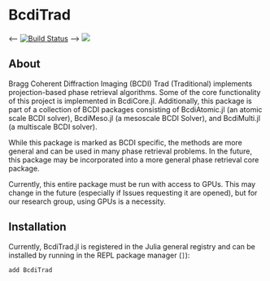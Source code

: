# BcdiTrad

<-- [![Build Status](https://github.com/jmeziere/BcdiTrad.jl/actions/workflows/CI.yml/badge.svg?branch=main)](https://github.com/jmeziere/BcdiTrad.jl/actions/workflows/CI.yml?query=branch%3Amain) -->
[![](https://img.shields.io/badge/docs-dev-blue.svg)](https://byu-cig.github.io/BcdiTrad.jl/dev)

## About

Bragg Coherent Diffraction Imaging (BCDI) Trad (Traditional) implements projection-based phase retrieval algorithms. Some of the core functionality of this project is implemented in BcdiCore.jl. Additionally, this package is part of a collection of BCDI packages consisting of BcdiAtomic.jl (an atomic scale BCDI solver), BcdiMeso.jl (a mesoscale BCDI Solver), and BcdiMulti.jl (a multiscale BCDI solver).

While this package is marked as BCDI specific, the methods are more general and can be used in many phase retrieval problems. In the future, this package may be incorporated into a more general phase retrieval core package.

Currently, this entire package must be run with access to GPUs. This may change in the future (especially if Issues requesting it are opened), but for our research group, using GPUs is a necessity.

## Installation

Currently, BcdiTrad.jl is registered in the Julia general registry and can be installed by running in the REPL package manager (```]```):

```
add BcdiTrad
```
